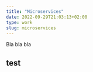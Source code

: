 ```yaml
---
title: "Microservices"
date: 2022-09-29T21:03:13+02:00
type: work
slug: microservices
---
```

Bla bla bla

## test

